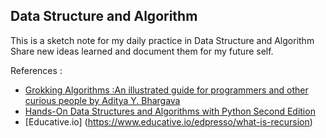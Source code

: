 ## Data Structure and Algorithm
This is a sketch note for my daily practice in Data Structure and Algorithm
Share new ideas learned and document them for my future self.

References :
- [Grokking Algorithms :An illustrated guide for programmers and other curious people by Aditya Y. Bhargava](https://www.manning.com/books/grokking-algorithms)
- [Hands-On Data Structures and Algorithms with Python Second Edition](https://www.amazon.com/Hands-Data-Structures-Algorithms-Python/dp/1788995570)
- [Educative.io] (https://www.educative.io/edpresso/what-is-recursion)